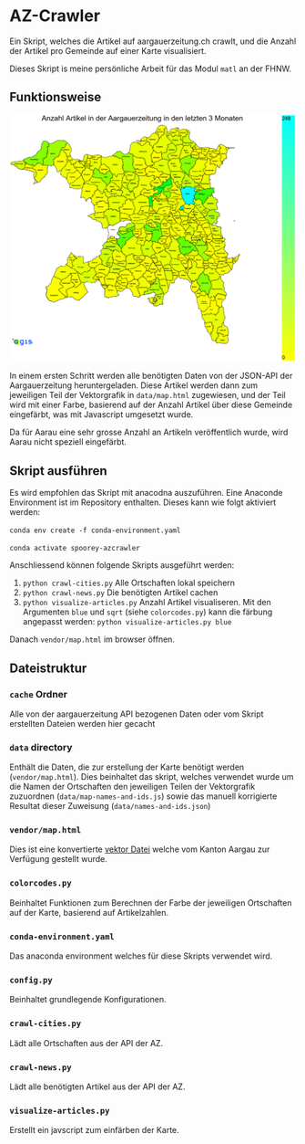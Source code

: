 # AZ-Crawler
Ein Skript, welches die Artikel auf aargauerzeitung.ch crawlt, und die Anzahl der Artikel pro Gemeinde auf einer Karte visualisiert.

Dieses Skript is meine persönliche Arbeit für das Modul `matl` an der FHNW.

## Funktionsweise

![Beispiel Karte](data/example.png)

In einem ersten Schritt werden alle benötigten Daten von der JSON-API der Aargauerzeitung heruntergeladen.
Diese Artikel werden dann zum jeweiligen Teil der Vektorgrafik in  `data/map.html` zugewiesen, und der Teil wird mit einer Farbe, basierend auf der Anzahl Artikel über diese Gemeinde eingefärbt, was mit Javascript umgesetzt wurde.

Da für Aarau eine sehr grosse Anzahl an Artikeln veröffentlich wurde, wird Aarau nicht speziell eingefärbt.

## Skript ausführen
Es wird empfohlen das Skript mit anacodna auszuführen. Eine Anaconde Environment ist im Repository enthalten.
Dieses kann wie folgt aktiviert werden:

`conda env create -f conda-environment.yaml`

`conda activate spoorey-azcrawler`

Anschliessend können folgende Skripts ausgeführt werden:
1. `python crawl-cities.py` Alle Ortschaften lokal speichern
2. `python crawl-news.py` Die benötigten Artikel cachen
3. `python visualize-articles.py` Anzahl Artikel visualiseren. Mit den Argumenten `blue` und `sqrt` (siehe `colorcodes.py`) kann die färbung angepasst werden: `python visualize-articles.py blue`

Danach `vendor/map.html` im browser öffnen.

## Dateistruktur
### `cache` Ordner
Alle von der aargauerzeitung API bezogenen Daten oder vom Skript erstellten Dateien werden hier gecacht
### `data` directory
Enthält die Daten, die zur erstellung der Karte benötigt werden (`vendor/map.html`). Dies beinhaltet das skript, welches verwendet wurde um die Namen der Ortschaften den jeweiligen Teilen der Vektorgrafik zuzuordnen (`data/map-names-and-ids.js`) sowie das manuell korrigierte Resultat dieser Zuweisung (`data/names-and-ids.json`)
### `vendor/map.html`
Dies ist eine konvertierte [vektor Datei](https://www.ag.ch/de/dfr/geoportal/themenkarten/download/Kartendownload.jsp) welche vom Kanton Aargau zur Verfügung gestellt wurde.
### `colorcodes.py`
Beinhaltet Funktionen zum Berechnen der Farbe der jeweiligen Ortschaften auf der Karte, basierend auf Artikelzahlen.
### `conda-environment.yaml`
Das anaconda environment welches für diese Skripts verwendet wird.
### `config.py`
Beinhaltet grundlegende Konfigurationen.
### `crawl-cities.py`
Lädt alle Ortschaften aus der API der AZ.
### `crawl-news.py`
Lädt alle benötigten Artikel aus der API der AZ.
### `visualize-articles.py`
Erstellt ein javscript zum einfärben der Karte.
